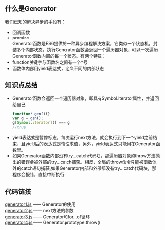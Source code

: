 ## 什么是Generator
我们已知的解决异步的手段有：
- 回调函数
- promise  
Generator函数是ES6提供的一种异步编程解决方案，它类似一个状态机，封装多个内部状态，执行Generator函数会返回一个遍历器对象，可以一次遍历Generator函数内部的每一个状态。有两个特征：
- function关键字与函数名之间有一个*号
- 函数体内部用yield表达式，定义不同的内部状态

## 知识点总结
- Generator函数会返回一个遍历器对象，即具有Symbol.iterator属性，并返回给自己
  ```js
  function* gen(){}
  var g = gen();
  g[Symbol.iterator]() === g
  //true
  ```
- yield表达式是暂停标志，每次运行next方法，就会执行到下一个yield之前结束，且yield后的表达式是惰性求值，另外，yield表达式只能用在Generator函数里。
- 如果Generator函数内部没有try...catch代码块，那遍历器对象的throw方法抛出的错误会被外部的try...catch捕获。相反，全局的throw命令只能被函数体外的catch语句捕获,如果Generator内部和外部都没有try...catch代码块，那程序会报错，直接中断执行


## 代码链接
[generator1.js](../Generator/generator1.js) —— Generator的使用  
[generator2.js](../Generator/generator2.js) —— next方法的参数  
[generator3.js](../Generator/generator3.js) —— Generator和for...of循环  
[generator4.js](../Generator/generator4.js) —— Generator.prototype.throw()